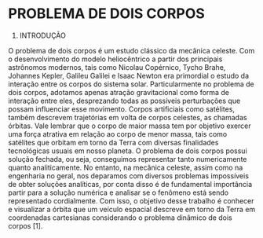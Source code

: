 # PROBLEMA DE DOIS CORPOS 

1.	INTRODUÇÃO

O problema de dois corpos é um estudo clássico da mecânica celeste. Com o desenvolvimento do modelo heliocêntrico a partir dos principais astrônomos modernos, tais como Nicolau Copérnico, Tycho Brahe, Johannes Kepler, Galileu Galilei e Isaac Newton  era primordial o estudo da interação entre os corpos do sistema solar. Particularmente no problema de dois corpos, adotamos apenas atração gravitacional como forma de interação entre eles, desprezando todas as possíveis perturbações que possam influenciar esse movimento. Corpos artificiais como satélites, também descrevem trajetórias em volta de corpos celestes, as chamadas órbitas. Vale lembrar que o corpo de maior massa tem por objetivo exercer uma força atrativa em relação ao corpo de menor massa, tais como satélites que orbitam em torno da Terra com diversas finalidades tecnológicas usuais em nosso planeta. 	      O problema de dois corpos possui solução fechada, ou seja, conseguimos representar tanto numericamente quanto analiticamente. No entanto, na mecânica celeste, assim como na engenharia no geral, nos deparamos com diversos problemas impossíveis de obter soluções analíticas, por conta disso é de fundamental importância partir para a solução numérica e analisar se o fenômeno está sendo representado cordialmente. Com isso, o objetivo desse trabalho é conhecer e visualizar a órbita que um veículo espacial descreve em torno da Terra em coordenadas cartesianas considerando o problema dinâmico de dois corpos [1].

